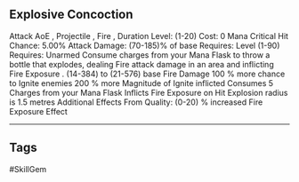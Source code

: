 ## Explosive Concoction
Attack
AoE , Projectile , Fire , Duration
Level: (1-20)
Cost: 0 Mana
Critical Hit Chance: 5.00%
Attack Damage: (70-185)% of base
Requires: Level (1-90)
Requires: Unarmed
Consume charges from your Mana Flask to throw a bottle that explodes, dealing Fire attack damage in an area and inflicting Fire Exposure .
(14-384) to (21-576) base Fire Damage
100 % more chance to Ignite enemies
200 % more Magnitude of Ignite inflicted
Consumes 5 Charges from your Mana Flask
Inflicts Fire Exposure on Hit
Explosion radius is 1.5 metres
Additional Effects From Quality:
(0-20) % increased Fire Exposure Effect

---
## Tags
#SkillGem
